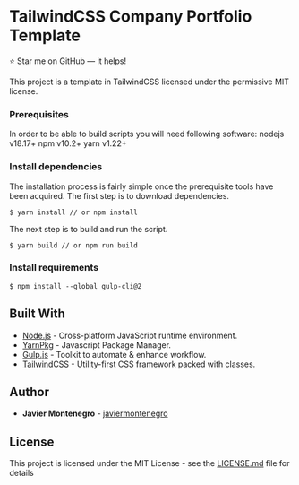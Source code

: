 # TailwindCSS Company Portfolio Template
:star: Star me on GitHub — it helps!

This project is a template in TailwindCSS
licensed under the permissive MIT license.

### Prerequisites

In order to be able to build scripts you will need following software:
nodejs v18.17+ npm v10.2+ yarn v1.22+

### Install dependencies

The installation process is fairly simple once the prerequisite tools have
been acquired. The first step is to download dependencies.
```
$ yarn install // or npm install
```

The next step is to build and run the script.
```
$ yarn build // or npm run build
```

### Install requirements
```
$ npm install --global gulp-cli@2 
```

## Built With

* [Node.js](https://nodejs.org/) - Cross-platform JavaScript runtime environment.
* [YarnPkg](https://yarnpkg.com/) - Javascript Package Manager.
* [Gulp.js](https://gulpjs.com/) - Toolkit to automate & enhance workflow.
* [TailwindCSS](https://tailwindcss.com/) - Utility-first CSS framework packed with classes.

## Author

* **Javier Montenegro** - [javiermontenegro](https://javiermontenegro.github.io/)

## License

This project is licensed under the MIT License - see the [LICENSE.md](LICENSE.md) file for details
